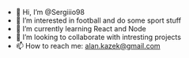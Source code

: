 - 👋 Hi, I’m @Sergiiio98
- 👀 I’m interested in football and do some sport stuff
- 🌱 I’m currently learning React and Node
- 💞️ I’m looking to collaborate with intresting projects
- 📫 How to reach me: alan.kazek@gmail.com

<!---
Sergiiio98/Sergiiio98 is a ✨ special ✨ repository because its `README.md` (this file) appears on your GitHub profile.
You can click the Preview link to take a look at your changes.
--->
